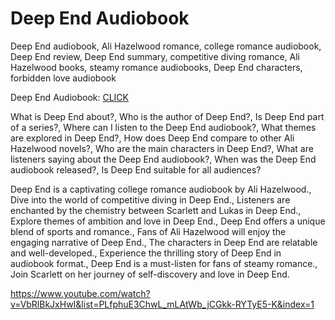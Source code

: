 # Deep End Audiobook
Deep End audiobook, Ali Hazelwood romance, college romance audiobook, Deep End review, Deep End summary, competitive diving romance, Ali Hazelwood books, steamy romance audiobooks, Deep End characters, forbidden love audiobook

Deep End Audiobook: [CLICK](https://www.youtube.com/watch?v=VbRlBkJxHwI&list=PLfphuE3ChwL_mLAtWb_jCGkk-RYTyE5-K&index=1)

What is Deep End about?, Who is the author of Deep End?, Is Deep End part of a series?, Where can I listen to the Deep End audiobook?, What themes are explored in Deep End?, How does Deep End compare to other Ali Hazelwood novels?, Who are the main characters in Deep End?, What are listeners saying about the Deep End audiobook?, When was the Deep End audiobook released?, Is Deep End suitable for all audiences?


Deep End is a captivating college romance audiobook by Ali Hazelwood., Dive into the world of competitive diving in Deep End., Listeners are enchanted by the chemistry between Scarlett and Lukas in Deep End., Explore themes of ambition and love in Deep End., Deep End offers a unique blend of sports and romance., Fans of Ali Hazelwood will enjoy the engaging narrative of Deep End., The characters in Deep End are relatable and well-developed., Experience the thrilling story of Deep End in audiobook format., Deep End is a must-listen for fans of steamy romance., Join Scarlett on her journey of self-discovery and love in Deep End.



https://www.youtube.com/watch?v=VbRlBkJxHwI&list=PLfphuE3ChwL_mLAtWb_jCGkk-RYTyE5-K&index=1
